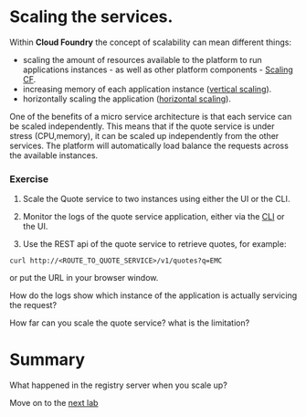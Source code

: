 # Scaling the services.
Within **Cloud Foundry** the concept of scalability can mean different things:
- scaling the amount of resources available to the platform to run applications instances - as well as other platform components - [Scaling CF](http://docs.pivotal.io/pivotalcf/concepts/high-availability.html).
- increasing memory of each application instance ([vertical scaling](http://docs.pivotal.io/pivotalcf/devguide/deploy-apps/cf-scale.html#vertical)).
- horizontally scaling the application ([horizontal scaling](http://docs.pivotal.io/pivotalcf/devguide/deploy-apps/cf-scale.html#horizontal)).

One of the benefits of a micro service architecture is that each service can be scaled independently. This means that if the quote service is under stress (CPU,memory), it can be scaled up independently from the other services. The platform will automatically load balance the requests across the available instances.

### Exercise
1. Scale the Quote service to two instances using either the UI or the CLI.

2. Monitor the logs of the quote service application, either via the [CLI](http://docs.pivotal.io/pivotalcf/devguide/deploy-apps/streaming-logs.html#view) or the UI.

3. Use the REST api of the quote service to retrieve quotes, for example:

`curl http://<ROUTE_TO_QUOTE_SERVICE>/v1/quotes?q=EMC`

or put the URL in your browser window.

How do the logs show which instance of the application is actually servicing the request?

How far can you scale the quote service? what is the limitation?

# Summary

What happened in the registry server when you scale up?

Move on to the [next lab](lab_bluegreen.md)
